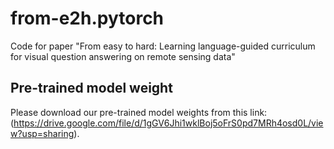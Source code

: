 # from-e2h.pytorch
Code for paper "From easy to hard: Learning language-guided curriculum for visual question answering on remote sensing data"



## Pre-trained model weight
Please download our pre-trained model weights from this link: (https://drive.google.com/file/d/1gGV6Jhi1wklBoj5oFrS0pd7MRh4osd0L/view?usp=sharing).

